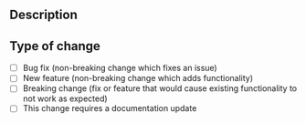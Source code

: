 <!--- If applicable, issue number goes here, e.g. GODRIVER-ABCD -->

## Description
<!--- A brief description of the pull request. -->

## Type of change
<!--- Select only one. -->

- [ ] Bug fix (non-breaking change which fixes an issue)
- [ ] New feature (non-breaking change which adds functionality)
- [ ] Breaking change (fix or feature that would cause existing functionality to not work as expected)
- [ ] This change requires a documentation update
